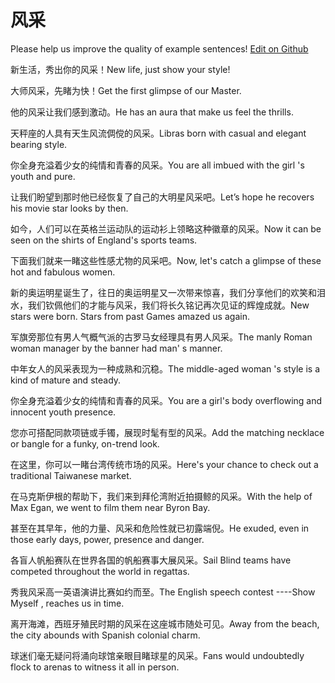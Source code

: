 # 风采

Please help us improve the quality of example sentences! [Edit on Github](https://github.com/jiyushe/jiyu-example-sentence-source/blob/main/chinese/fengcai.md)

<p><span class="chinese">新生活，秀出你的风采！</span><span class="english">New life, just show your style!</span></p>

<p><span class="chinese">大师风采，先睹为快！</span><span class="english">Get the first glimpse of our Master.</span></p>

<p><span class="chinese">他的风采让我们感到激动。</span><span class="english">He has an aura that make us feel the thrills.</span></p>

<p><span class="chinese">天秤座的人具有天生风流倜傥的风采。</span><span class="english">Libras born with casual and elegant bearing style.</span></p>

<p><span class="chinese">你全身充溢着少女的纯情和青春的风采。</span><span class="english">You are all imbued with the girl 's youth and pure.</span></p>

<p><span class="chinese">让我们盼望到那时他已经恢复了自己的大明星风采吧。</span><span class="english">Let’s hope he recovers his movie star looks by then.</span></p>

<p><span class="chinese">如今，人们可以在英格兰运动队的运动衫上领略这种徽章的风采。</span><span class="english">Now it can be seen on the shirts of England's sports teams.</span></p>

<p><span class="chinese">下面我们就来一睹这些性感尤物的风采吧。</span><span class="english">Now, let's catch a glimpse of these hot and fabulous women.</span></p>

<p><span class="chinese">新的奥运明星诞生了，往日的奥运明星又一次带来惊喜，我们分享他们的欢笑和泪水，我们钦佩他们的才能与风采，我们将长久铭记再次见证的辉煌成就。</span><span class="english">New stars were born. Stars from past Games  amazed us again.</span></p>

<p><span class="chinese">军旗旁那位有男人气概气派的古罗马女经理具有男人风采。</span><span class="english">The manly Roman woman manager by the banner had man' s manner.</span></p>

<p><span class="chinese">中年女人的风采表现为一种成熟和沉稳。</span><span class="english">The middle-aged woman 's style is a kind of mature and steady.</span></p>

<p><span class="chinese">你全身充溢着少女的纯情和青春的风采。</span><span class="english">You are a girl's body overflowing and innocent youth presence.</span></p>

<p><span class="chinese">您亦可搭配同款项链或手镯，展现时髦有型的风采。</span><span class="english">Add the matching necklace or bangle for a funky, on-trend look.</span></p>

<p><span class="chinese">在这里，你可以一睹台湾传统市场的风采。</span><span class="english">Here's your chance to check out a traditional Taiwanese market.</span></p>

<p><span class="chinese">在马克斯伊根的帮助下，我们来到拜伦湾附近拍摄鲸的风采。</span><span class="english">With the help of Max Egan, we went to film them near Byron Bay.</span></p>

<p><span class="chinese">甚至在其早年，他的力量、风采和危险性就已初露端倪。</span><span class="english">He exuded, even in those early days, power, presence and danger.</span></p>

<p><span class="chinese">各盲人帆船赛队在世界各国的帆船赛事大展风采。</span><span class="english">Sail Blind teams have competed throughout the world in regattas.</span></p>

<p><span class="chinese">秀我风采高一英语演讲比赛如约而至。</span><span class="english">The English speech contest ----Show Myself , reaches us in time.</span></p>

<p><span class="chinese">离开海滩，西班牙殖民时期的风采在这座城市随处可见。</span><span class="english">Away from the beach, the city abounds with Spanish colonial charm.</span></p>

<p><span class="chinese">球迷们毫无疑问将涌向球馆亲眼目睹球星的风采。</span><span class="english">Fans would undoubtedly flock to arenas to witness it all in person.</span></p>

